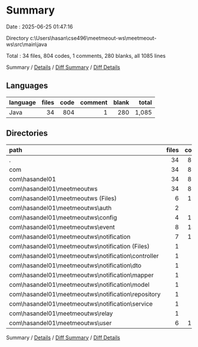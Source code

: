 # Summary

Date : 2025-06-25 01:47:16

Directory c:\\Users\\hasan\\cse496\\meetmeout-ws\\meetmeout-ws\\src\\main\\java

Total : 34 files,  804 codes, 1 comments, 280 blanks, all 1085 lines

Summary / [Details](details.md) / [Diff Summary](diff.md) / [Diff Details](diff-details.md)

## Languages
| language | files | code | comment | blank | total |
| :--- | ---: | ---: | ---: | ---: | ---: |
| Java | 34 | 804 | 1 | 280 | 1,085 |

## Directories
| path | files | code | comment | blank | total |
| :--- | ---: | ---: | ---: | ---: | ---: |
| . | 34 | 804 | 1 | 280 | 1,085 |
| com | 34 | 804 | 1 | 280 | 1,085 |
| com\\hasandel01 | 34 | 804 | 1 | 280 | 1,085 |
| com\\hasandel01\\meetmeoutws | 34 | 804 | 1 | 280 | 1,085 |
| com\\hasandel01\\meetmeoutws (Files) | 6 | 119 | 0 | 45 | 164 |
| com\\hasandel01\\meetmeoutws\\auth | 2 | 65 | 0 | 27 | 92 |
| com\\hasandel01\\meetmeoutws\\config | 4 | 169 | 1 | 40 | 210 |
| com\\hasandel01\\meetmeoutws\\event | 8 | 140 | 0 | 63 | 203 |
| com\\hasandel01\\meetmeoutws\\notification | 7 | 137 | 0 | 46 | 183 |
| com\\hasandel01\\meetmeoutws\\notification (Files) | 1 | 15 | 0 | 2 | 17 |
| com\\hasandel01\\meetmeoutws\\notification\\controller | 1 | 19 | 0 | 7 | 26 |
| com\\hasandel01\\meetmeoutws\\notification\\dto | 1 | 16 | 0 | 4 | 20 |
| com\\hasandel01\\meetmeoutws\\notification\\mapper | 1 | 29 | 0 | 7 | 36 |
| com\\hasandel01\\meetmeoutws\\notification\\model | 1 | 32 | 0 | 15 | 47 |
| com\\hasandel01\\meetmeoutws\\notification\\repository | 1 | 7 | 0 | 3 | 10 |
| com\\hasandel01\\meetmeoutws\\notification\\service | 1 | 19 | 0 | 8 | 27 |
| com\\hasandel01\\meetmeoutws\\relay | 1 | 24 | 0 | 6 | 30 |
| com\\hasandel01\\meetmeoutws\\user | 6 | 150 | 0 | 53 | 203 |

Summary / [Details](details.md) / [Diff Summary](diff.md) / [Diff Details](diff-details.md)